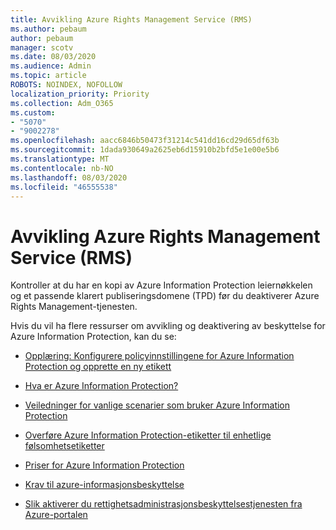 ```yaml
---
title: Avvikling Azure Rights Management Service (RMS)
ms.author: pebaum
author: pebaum
manager: scotv
ms.date: 08/03/2020
ms.audience: Admin
ms.topic: article
ROBOTS: NOINDEX, NOFOLLOW
localization_priority: Priority
ms.collection: Adm_O365
ms.custom:
- "5070"
- "9002278"
ms.openlocfilehash: aacc6846b50473f31214c541dd16cd29d65df63b
ms.sourcegitcommit: 1dada930649a2625eb6d15910b2bfd5e1e00e5b6
ms.translationtype: MT
ms.contentlocale: nb-NO
ms.lasthandoff: 08/03/2020
ms.locfileid: "46555538"
---
```

# <a name="decommission-azure-rights-management-service-rms"></a>Avvikling Azure Rights Management Service (RMS)

Kontroller at du har en kopi av Azure Information Protection leiernøkkelen og et passende klarert publiseringsdomene (TPD) før du deaktiverer Azure Rights Management-tjenesten.

Hvis du vil ha flere ressurser om avvikling og deaktivering av beskyttelse for Azure Information Protection, kan du se:

- [Opplæring: Konfigurere policyinnstillingene for Azure Information Protection og opprette en ny etikett](https://docs.microsoft.com/azure/information-protection/get-started/infoprotect-quick-start-tutorial)
- [Hva er Azure Information Protection?](https://docs.microsoft.com/azure/information-protection/what-is-information-protection)
- [Veiledninger for vanlige scenarier som bruker Azure Information Protection](https://docs.microsoft.com/azure/information-protection/how-to-guides)  
    
- [Overføre Azure Information Protection-etiketter til enhetlige følsomhetsetiketter](https://docs.microsoft.com/azure/information-protection/configure-policy-migrate-labels)  
    
- [Priser for Azure Information Protection](https://azure.microsoft.com/pricing/details/information-protection)  
    
- [Krav til azure-informasjonsbeskyttelse](https://docs.microsoft.com/azure/information-protection/get-started/requirements)  
    
- [Slik aktiverer du rettighetsadministrasjonsbeskyttelsestjenesten fra Azure-portalen](https://docs.microsoft.com/azure/information-protection/deploy-use/activate-azure)